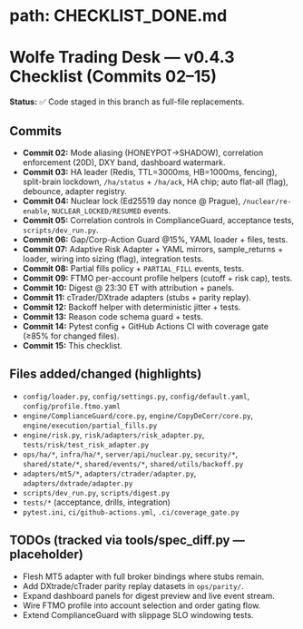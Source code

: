 # path: CHECKLIST_DONE.md
# Wolfe Trading Desk — v0.4.3 Checklist (Commits 02–15)

**Status:** ✅ Code staged in this branch as full-file replacements.

## Commits
- **Commit 02:** Mode aliasing (HONEYPOT→SHADOW), correlation enforcement (20D), DXY band, dashboard watermark.
- **Commit 03:** HA leader (Redis, TTL=3000ms, HB=1000ms, fencing), split-brain lockdown, `/ha/status` + `/ha/ack`, HA chip; auto flat-all (flag), debounce, adapter registry.
- **Commit 04:** Nuclear lock (Ed25519 day nonce @ Prague), `/nuclear/re-enable`, `NUCLEAR_LOCKED/RESUMED` events.
- **Commit 05:** Correlation controls in ComplianceGuard, acceptance tests, `scripts/dev_run.py`.
- **Commit 06:** Gap/Corp-Action Guard @15%, YAML loader + files, tests.
- **Commit 07:** Adaptive Risk Adapter + YAML mirrors, sample_returns + loader, wiring into sizing (flag), integration tests.
- **Commit 08:** Partial fills policy + `PARTIAL_FILL` events, tests.
- **Commit 09:** FTMO per-account profile helpers (cutoff + risk cap), tests.
- **Commit 10:** Digest @ 23:30 ET with attribution + panels.
- **Commit 11:** cTrader/DXtrade adapters (stubs + parity replay).
- **Commit 12:** Backoff helper with deterministic jitter + tests.
- **Commit 13:** Reason code schema guard + tests.
- **Commit 14:** Pytest config + GitHub Actions CI with coverage gate (≥85% for changed files).
- **Commit 15:** This checklist.

## Files added/changed (highlights)
- `config/loader.py`, `config/settings.py`, `config/default.yaml`, `config/profile.ftmo.yaml`
- `engine/ComplianceGuard/core.py`, `engine/CopyDeCorr/core.py`, `engine/execution/partial_fills.py`
- `engine/risk.py`, `risk/adapters/risk_adapter.py`, `tests/risk/test_risk_adapter.py`
- `ops/ha/*`, `infra/ha/*`, `server/api/nuclear.py`, `security/*`, `shared/state/*`, `shared/events/*`, `shared/utils/backoff.py`
- `adapters/mt5/*`, `adapters/ctrader/adapter.py`, `adapters/dxtrade/adapter.py`
- `scripts/dev_run.py`, `scripts/digest.py`
- `tests/*` (acceptance, drills, integration)
- `pytest.ini`, `ci/github-actions.yml`, `.ci/coverage_gate.py`

## TODOs (tracked via tools/spec_diff.py — placeholder)
- Flesh MT5 adapter with full broker bindings where stubs remain.
- Add DXtrade/cTrader parity replay datasets in `ops/parity/`.
- Expand dashboard panels for digest preview and live event stream.
- Wire FTMO profile into account selection and order gating flow.
- Extend ComplianceGuard with slippage SLO windowing tests.
